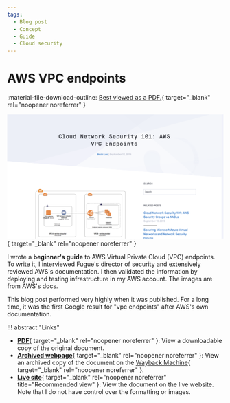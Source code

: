 ```yaml
---
tags:
  - Blog post
  - Concept
  - Guide
  - Cloud security
---
```


# AWS VPC endpoints

:material-file-download-outline: [Best viewed as a PDF.](pdfs/blog-vpc-endpoints.pdf){ target="_blank" rel="noopener noreferrer" }

[![AWS VPC endpoints blog screenshot](images/thumb-blog-vpc-endpoints.png)](pdfs/blog-vpc-endpoints.pdf){ target="_blank" rel="noopener noreferrer" }

I wrote a **beginner's guide** to AWS Virtual Private Cloud (VPC) endpoints. To write it, I interviewed Fugue's director of security and extensively reviewed AWS's documentation. I then validated the information by deploying and testing infrastructure in my AWS account. The images are from AWS's docs.

This blog post performed very highly when it was published. For a long time, it was the first Google result for "vpc endpoints" after AWS's own documentation.

!!! abstract "Links"
    <ul class="star-list"><li class="star-bullet" title="Recommended view">[**PDF**](pdfs/blog-vpc-endpoints.pdf){ target="_blank" rel="noopener noreferrer" }: View a downloadable copy of the original document.</li>
    <li>[**Archived webpage**](https://web.archive.org/web/20201214155723/https://www.fugue.co/blog/network-security-vpc-endpoints-101){ target="_blank" rel="noopener noreferrer" }: View an archived copy of the document on the [Wayback Machine](https://archive.org/){ target="_blank" rel="noopener noreferrer" }.</li>
    <li>[**Live site**](https://www.fugue.co/blog/network-security-vpc-endpoints-101){ target="_blank" rel="noopener noreferrer" title="Recommended view" }: View the document on the live website. Note that I do not have control over the formatting or images.</li></ul>